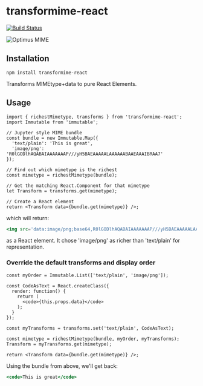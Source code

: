 # transformime-react

[![Build Status](https://travis-ci.org/nteract/transformime-react.svg)](https://travis-ci.org/nteract/transformime-react)

![Optimus MIME](https://cloud.githubusercontent.com/assets/6437976/8895696/db154a04-3397-11e5-91ca-296b957658a6.png)

## Installation

```
npm install transformime-react
```

Transforms MIMEtype+data to pure React Elements.

## Usage

```es6
import { richestMimetype, transforms } from 'transformime-react';
import Immutable from 'immutable';

// Jupyter style MIME bundle
const bundle = new Immutable.Map({
  'text/plain': 'This is great',
  'image/png': 'R0lGODlhAQABAIAAAAAAAP///yH5BAEAAAAALAAAAAABAAEAAAIBRAA7'
});

// Find out which mimetype is the richest
const mimetype = richestMimetype(bundle); 

// Get the matching React.Component for that mimetype
let Transform = transforms.get(mimetype);

// Create a React element
return <Transform data={bundle.get(mimetype)} />;
```

which will return:

```jsx
<img src='data:image/png;base64,R0lGODlhAQABAIAAAAAAAP///yH5BAEAAAAALAAAAAABAAEAAAIBRAA7' />
```

as a React element. It chose 'image/png' as richer than 'text/plain' for representation.

### Override the default transforms and display order

```es6
const myOrder = Immutable.List(['text/plain', 'image/png']);

const CodeAsText = React.createClass({
  render: function() {
    return (
      <code>{this.props.data}</code>
    );
  }
});

const myTransforms = transforms.set('text/plain', CodeAsText);

const mimetype = richestMimetype(bundle, myOrder, myTransforms); 
Transform = myTransforms.get(mimetype);

return <Transform data={bundle.get(mimetype)} />;
```

Using the bundle from above, we'll get back:

```jsx
<code>This is great</code>
```

